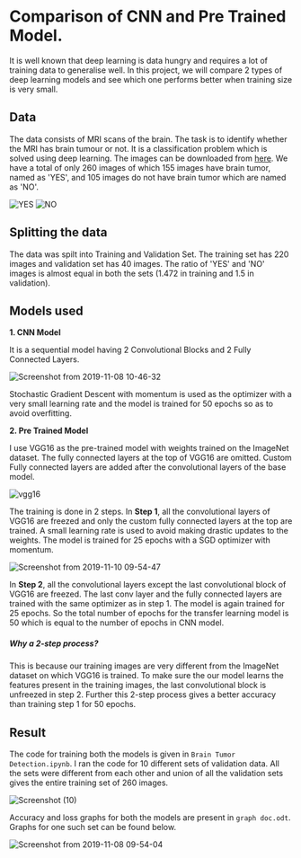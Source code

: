 # Comparison of CNN and Pre Trained Model.

It is well known that deep learning is data hungry and requires a lot of training data to generalise well. In this project, we will compare 2 types of deep learning models and see which one performs better when training size is very small.

## Data

The data consists of MRI scans of the brain. The task is to identify whether the MRI has brain tumour or not. It is a classification problem which is solved using deep learning. The images can be downloaded from [here](https://www.kaggle.com/navoneel/brain-mri-images-for-brain-tumor-detection). We have a total of only 260 images of which 155 images have brain tumor, named as 'YES', and 105 images do not have brain tumor which are named as 'NO'. 

![](https://user-images.githubusercontent.com/47391270/68539273-f4847f80-03a6-11ea-8f19-a806a8c2df7d.png 'YES') ![](https://user-images.githubusercontent.com/47391270/68539274-f8180680-03a6-11ea-9e5a-9a99c165e68d.png 'NO')

## Splitting the data

The data was spilt into Training and Validation Set. The training set has 220 images and validation set has 40 images. The ratio of 'YES' and 'NO' images is almost equal in both the sets (1.472 in training and 1.5 in validation).

## Models used

**1. CNN Model**

It is a sequential model having 2 Convolutional Blocks and 2 Fully Connected Layers.

![Screenshot from 2019-11-08 10-46-32](https://user-images.githubusercontent.com/47391270/68464786-3c849480-0237-11ea-86a8-4f24703d283d.png)

Stochastic Gradient Descent with momentum is used as the optimizer with a very small learning rate and the model is trained for 50 epochs so as to avoid overfitting.

**2. Pre Trained Model**

I use VGG16 as the pre-trained model with weights trained on the ImageNet dataset. The fully connected layers at the top of VGG16 are omitted. Custom Fully connected layers are added after the convolutional layers of the base model. 

![vgg16](https://user-images.githubusercontent.com/47391270/68466520-95096100-023a-11ea-92af-408cc2bd4e85.png)

The training is done in 2 steps. In **Step 1**, all the convolutional layers of VGG16 are freezed and only the custom fully connected layers at the top are trained. A small learning rate is used to avoid making drastic updates to the weights. The model is trained for 25 epochs with a SGD optimizer with momentum.

![Screenshot from 2019-11-10 09-54-47](https://user-images.githubusercontent.com/47391270/68538816-63aaa580-03a0-11ea-9825-d5b1aac7165c.png)

In **Step 2**, all the convolutional layers except the last convolutional block of VGG16 are freezed. The last conv layer and the fully connected layers are trained with the same optimizer as in step 1. The model is again trained for 25 epochs. So the total number of epochs for the transfer learning model is 50 which is equal to the number of epochs in CNN model.

##### Why a 2-step process?
This is because our training images are very different from the ImageNet dataset on which VGG16 is trained. To make sure the our model learns the features present in the training images, the last convolutional block is unfreezed in step 2. Further this 2-step process gives a better accuracy than training step 1 for 50 epochs.

## Result
The code for training both the models is given in `Brain Tumor Detection.ipynb`. I ran the code for 10 different sets of validation data. All the sets were different from each other and union of all the validation sets gives the entire training set of 260 images. 

![Screenshot (10)](https://user-images.githubusercontent.com/47391270/68562835-5f01f200-0471-11ea-8045-85fe042a5844.png)

Accuracy and loss graphs for both the models are present in `graph doc.odt`. Graphs for one such set can be found below.

![Screenshot from 2019-11-08 09-54-04](https://user-images.githubusercontent.com/47391270/68563005-1dbe1200-0472-11ea-80e6-0c35e18ff999.png)














